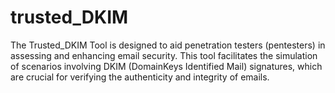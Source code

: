 # trusted_DKIM
The Trusted_DKIM Tool is designed to aid penetration testers (pentesters) in assessing and enhancing email security. This tool facilitates the simulation of scenarios involving DKIM (DomainKeys Identified Mail) signatures, which are crucial for verifying the authenticity and integrity of emails.
